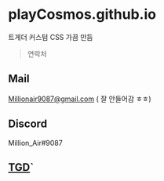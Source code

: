 # playCosmos.github.io
트게더 커스텀 CSS 가끔 만듬


>연락처

## Mail
Millionair9087@gmail.com ( 잘 안들어감 ㅎㅎ)

## Discord
Million_Air#9087

## [TGD](https://tgd.kr/million_air)`
